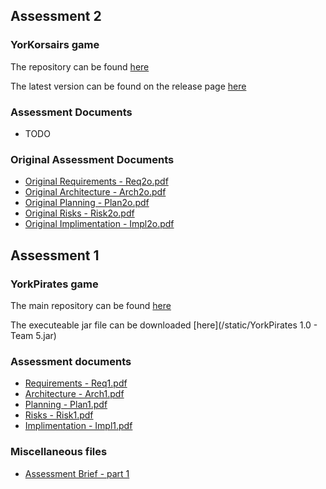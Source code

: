 ## Assessment 2

### YorKorsairs game

The repository can be found [here](https://github.com/ENG1-team5/YorKorsairs-Game)

The latest version can be found on the release page [here](https://github.com/ENG1-team5/YorKorsairs-Game/releases/)

### Assessment Documents

* TODO

### Original Assessment Documents

* [Original Requirements - Req2o.pdf](/static/Req2o.pdf)
* [Original Architecture - Arch2o.pdf](/static/Arch2o.pdf)
* [Original Planning - Plan2o.pdf](/static/Plan2o.pdf)
* [Original Risks - Risk2o.pdf](/static/Risk2o.pdf)
* [Original Implimentation - Impl2o.pdf](/static/Impl2o.pdf)

## Assessment 1

### YorkPirates game

The main repository can be found [here](https://github.com/ENG1-team5/yorkPirates)

The executeable jar file can be downloaded [here](/static/YorkPirates 1.0 - Team 5.jar)

### Assessment documents

* [Requirements - Req1.pdf](/static/Req1.pdf)
* [Architecture - Arch1.pdf](/static/Arch1.pdf)
* [Planning - Plan1.pdf](/static/Plan1.pdf)
* [Risks - Risk1.pdf](/static/Risk1.pdf)
* [Implimentation - Impl1.pdf](/static/Impl1.pdf)

### Miscellaneous files

* [Assessment Brief - part 1](/static/eng1-team-assessment-1_3.pdf)
